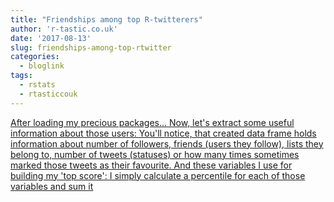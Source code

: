 ```yaml
---
title: "Friendships among top R-twitterers"
author: 'r-tastic.co.uk'
date: '2017-08-13'
slug: friendships-among-top-rtwitter
categories:
  - bloglink
tags:
  - rstats
  - rtasticcouk
---
```


[After loading my precious packages... Now, let's extract some useful information about those users: You'll notice, that created data frame holds information about number of followers, friends (users they follow), lists they belong to, number of tweets (statuses) or how many times sometimes marked those tweets as their favourite. And these variables I use for building my 'top score': I simply calculate a percentile for each of those variables and sum it<i class="fas fa-external-link-alt"></i>](https://r-tastic.co.uk/post/friendships-among-top-twitterers/)

